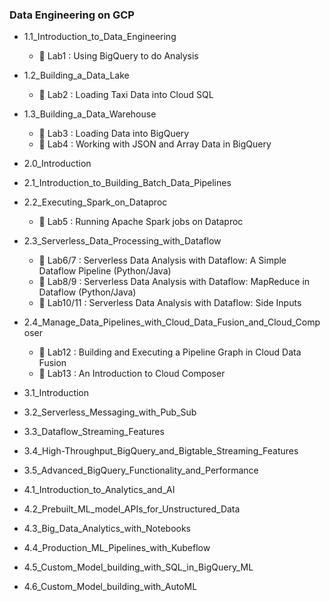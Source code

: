 ### Data Engineering on GCP

- 1.1_Introduction_to_Data_Engineering
  - :memo: Lab1 : Using BigQuery to do Analysis
- 1.2_Building_a_Data_Lake
  - :memo: Lab2 : Loading Taxi Data into Cloud SQL
- 1.3_Building_a_Data_Warehouse
  - :memo: Lab3 : Loading Data into BigQuery
  - :memo: Lab4 : Working with JSON and Array Data in BigQuery

- 2.0_Introduction
- 2.1_Introduction_to_Building_Batch_Data_Pipelines
- 2.2_Executing_Spark_on_Dataproc
  - :memo: Lab5 : Running Apache Spark jobs on Dataproc
- 2.3_Serverless_Data_Processing_with_Dataflow
  - :memo: Lab6/7 : Serverless Data Analysis with Dataflow: A Simple Dataflow Pipeline (Python/Java)
  - :memo: Lab8/9 : Serverless Data Analysis with Dataflow: MapReduce in Dataflow (Python/Java)
  - :memo: Lab10/11 : Serverless Data Analysis with Dataflow: Side Inputs 
- 2.4_Manage_Data_Pipelines_with_Cloud_Data_Fusion_and_Cloud_Composer
  - :memo: Lab12 : Building and Executing a Pipeline Graph in Cloud Data Fusion
  - :memo: Lab13 : An Introduction to Cloud Composer

- 3.1_Introduction
- 3.2_Serverless_Messaging_with_Pub_Sub
- 3.3_Dataflow_Streaming_Features
- 3.4_High-Throughput_BigQuery_and_Bigtable_Streaming_Features
- 3.5_Advanced_BigQuery_Functionality_and_Performance

- 4.1_Introduction_to_Analytics_and_AI
- 4.2_Prebuilt_ML_model_APIs_for_Unstructured_Data
- 4.3_Big_Data_Analytics_with_Notebooks
- 4.4_Production_ML_Pipelines_with_Kubeflow
- 4.5_Custom_Model_building_with_SQL_in_BigQuery_ML
- 4.6_Custom_Model_building_with_AutoML